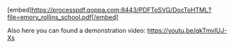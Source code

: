 [embed]https://processpdf.qoppa.com:8443/PDFToSVG/DocToHTML?file=emory_rollins_school.pdf[/embed]

[](./docs/readme_dark.svg)

Also here you can found a demonstration video: https://youtu.be/qkTmvlUJ-Xs
